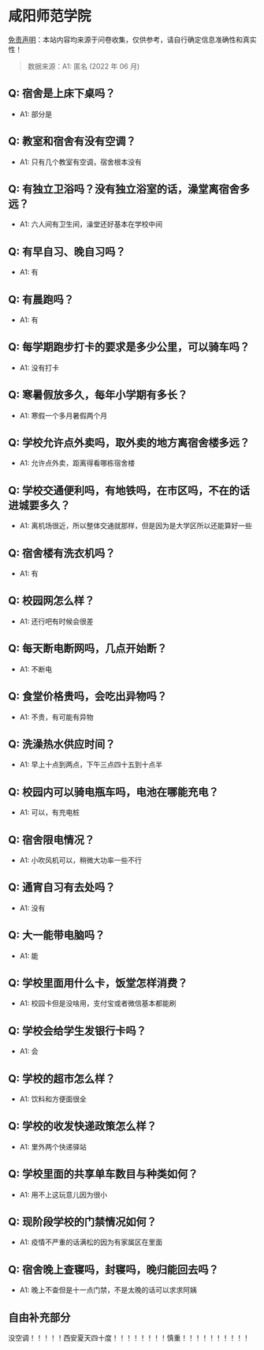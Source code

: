 # 咸阳师范学院

[免责声明](https://colleges.chat/#_3)：本站内容均来源于问卷收集，仅供参考，请自行确定信息准确性和真实性！

> 数据来源：A1: 匿名 (2022 年 06 月)

## Q: 宿舍是上床下桌吗？

- A1: 部分是

## Q: 教室和宿舍有没有空调？

- A1: 只有几个教室有空调，宿舍根本没有

## Q: 有独立卫浴吗？没有独立浴室的话，澡堂离宿舍多远？

- A1: 六人间有卫生间，澡堂还好基本在学校中间

## Q: 有早自习、晚自习吗？

- A1: 有

## Q: 有晨跑吗？

- A1: 有

## Q: 每学期跑步打卡的要求是多少公里，可以骑车吗？

- A1: 没有打卡

## Q: 寒暑假放多久，每年小学期有多长？

- A1: 寒假一个多月暑假两个月

## Q: 学校允许点外卖吗，取外卖的地方离宿舍楼多远？

- A1: 允许点外卖，距离得看哪栋宿舍楼

## Q: 学校交通便利吗，有地铁吗，在市区吗，不在的话进城要多久？

- A1: 离机场很近，所以整体交通就那样，但是因为是大学区所以还能算好一些

## Q: 宿舍楼有洗衣机吗？

- A1: 有

## Q: 校园网怎么样？

- A1: 还行吧有时候会很差

## Q: 每天断电断网吗，几点开始断？

- A1: 不断电

## Q: 食堂价格贵吗，会吃出异物吗？

- A1: 不贵，有可能有异物

## Q: 洗澡热水供应时间？

- A1: 早上十点到两点，下午三点四十五到十点半

## Q: 校园内可以骑电瓶车吗，电池在哪能充电？

- A1: 可以，有充电桩

## Q: 宿舍限电情况？

- A1: 小吹风机可以，稍微大功率一些不行

## Q: 通宵自习有去处吗？

- A1: 没有

## Q: 大一能带电脑吗？

- A1: 能

## Q: 学校里面用什么卡，饭堂怎样消费？

- A1: 校园卡但是没啥用，支付宝或者微信基本都能刷

## Q: 学校会给学生发银行卡吗？

- A1: 会

## Q: 学校的超市怎么样？

- A1: 饮料和方便面很全

## Q: 学校的收发快递政策怎么样？

- A1: 里外两个快递驿站

## Q: 学校里面的共享单车数目与种类如何？

- A1: 用不上这玩意儿因为很小

## Q: 现阶段学校的门禁情况如何？

- A1: 疫情不严重的话满松的因为有家属区在里面

## Q: 宿舍晚上查寝吗，封寝吗，晚归能回去吗？

- A1: 晚上不查但是十一点门禁，不是太晚的话可以求求阿姨

## 自由补充部分

没空调！！！！！西安夏天四十度！！！！！！！！慎重！！！！！！！！！！